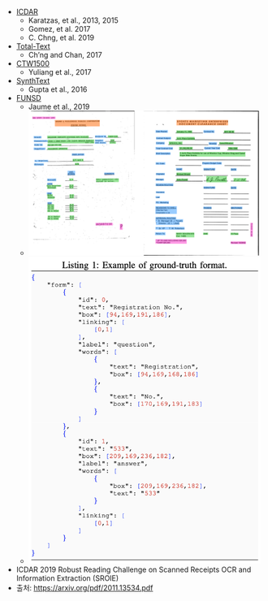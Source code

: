 - [ICDAR](https://rrc.cvc.uab.es/?ch=14)
	- Karatzas, et al., 2013, 2015
	- Gomez, et al. 2017
	- C. Chng, et al. 2019
- [Total-Text](https://github.com/cs-chan/Total-Text-Dataset)
	- Ch’ng and Chan, 2017
- [CTW1500](https://github.com/Yuliang-Liu/Curve-Text-Detector)
	- Yuliang et al., 2017
- [SynthText](https://www.robots.ox.ac.uk/~vgg/data/scenetext/)
	- Gupta et al., 2016
- [FUNSD](https://guillaumejaume.github.io/FUNSD/)
	- Jaume et al., 2019
	- ![image.png](../assets/image_1669626078006_0.png)
	- ![image.png](../assets/image_1669626041613_0.png)
- ICDAR 2019 Robust Reading Challenge on Scanned Receipts OCR and Information Extraction (SROIE)
- 출처: https://arxiv.org/pdf/2011.13534.pdf